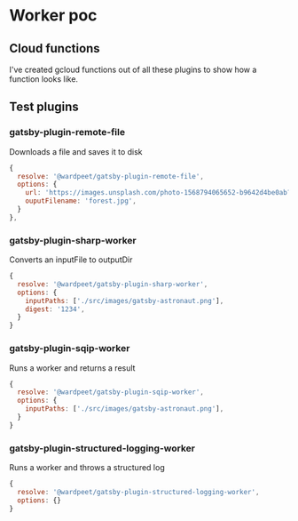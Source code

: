 # Worker poc

## Cloud functions

I've created gcloud functions out of all these plugins to show how a function looks like.

## Test plugins

### gatsby-plugin-remote-file

Downloads a file and saves it to disk

```js
{
  resolve: '@wardpeet/gatsby-plugin-remote-file',
  options: {
    url: 'https://images.unsplash.com/photo-1568794065652-b9642d4be0ab?ixlib=rb-1.2.1&auto=format&fit=crop&w=500&q=80',
    ouputFilename: 'forest.jpg',
  }
},
```

### gatsby-plugin-sharp-worker

Converts an inputFile to outputDir

```js
{
  resolve: '@wardpeet/gatsby-plugin-sharp-worker',
  options: {
    inputPaths: ['./src/images/gatsby-astronaut.png'],
    digest: '1234',
  }
}
```

### gatsby-plugin-sqip-worker

Runs a worker and returns a result

```js
{
  resolve: '@wardpeet/gatsby-plugin-sqip-worker',
  options: {
    inputPaths: ['./src/images/gatsby-astronaut.png'],
  }
}
```

### gatsby-plugin-structured-logging-worker

Runs a worker and throws a structured log

```js
{
  resolve: '@wardpeet/gatsby-plugin-structured-logging-worker',
  options: {}
}
```
